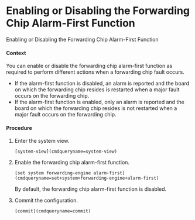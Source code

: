Enabling or Disabling the Forwarding Chip Alarm-First Function
==============================================================

Enabling or Disabling the Forwarding Chip Alarm-First Function

#### Context

You can enable or disable the forwarding chip alarm-first function as required to perform different actions when a forwarding chip fault occurs.

* If the alarm-first function is disabled, an alarm is reported and the board on which the forwarding chip resides is restarted when a major fault occurs on the forwarding chip.
* If the alarm-first function is enabled, only an alarm is reported and the board on which the forwarding chip resides is not restarted when a major fault occurs on the forwarding chip.

#### Procedure

1. Enter the system view.
   
   
   ```
   [system-view](cmdqueryname=system-view)
   ```
2. Enable the forwarding chip alarm-first function.
   
   
   ```
   [set system forwarding-engine alarm-first](cmdqueryname=set+system+forwarding-engine+alarm-first)
   ```
   
   By default, the forwarding chip alarm-first function is disabled.
3. Commit the configuration.
   
   
   ```
   [commit](cmdqueryname=commit)
   ```